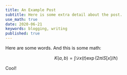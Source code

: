 ```yaml
---
title: An Example Post
subtitle: Here is some extra detail about the post.
use_math: true
date: 2020-06-21
keywords: blogging, writing
published: true
---
```


Here are some words. And this is some math:

$$
K(a,b) = \int \mathcal{D}x(t) \exp(2\pi i S[x]/\hbar)
$$

Cool!
